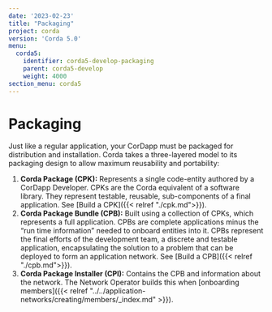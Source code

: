 ```yaml
---
date: '2023-02-23'
title: "Packaging"
project: corda
version: 'Corda 5.0'
menu:
  corda5:
    identifier: corda5-develop-packaging
    parent: corda5-develop
    weight: 4000
section_menu: corda5
---
```

# Packaging
Just like a regular application, your CorDapp must be packaged for distribution and installation. Corda takes a three-layered model to its packaging design to allow maximum reusability and portability:

1. **Corda Package (CPK):** Represents a single code-entity authored by a CorDapp Developer. CPKs are the Corda equivalent of a software library. They represent testable, reusable, sub-components of a final application. See [Build a CPK]({{< relref "./cpk.md">}}).
2. **Corda Package Bundle (CPB):** Built using a collection of CPKs, which represents a full application. CPBs are complete applications minus the “run time information” needed to onboard entities into it. CPBs represent the final efforts of the development team, a discrete and testable application, encapsulating the solution to a problem that can be deployed to form an application network. See [Build a CPB]({{< relref "./cpb.md">}}).
3. **Corda Package Installer (CPI):** Contains the CPB and information about the network. The Network Operator builds this when [onboarding members]({{< relref "../../application-networks/creating/members/_index.md" >}}).
